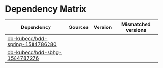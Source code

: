# Dependency Matrix

Dependency | Sources | Version | Mismatched versions
---------- | ------- | ------- | -------------------
[cb-kubecd/bdd-spring-1584786280](https://github.com/cb-kubecd/bdd-spring-1584786280.git) |  | []() | 
[cb-kubecd/bdd-sbhg-1584787276](https://github.com/cb-kubecd/bdd-sbhg-1584787276.git) |  | []() | 
